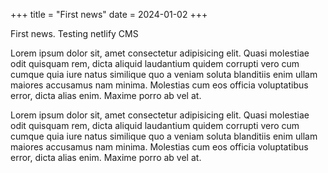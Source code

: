 +++
title = "First news"
date = 2024-01-02
+++

First news. Testing netlify CMS

<!-- more -->

Lorem ipsum dolor sit, amet consectetur adipisicing elit. Quasi molestiae odit quisquam rem, dicta aliquid laudantium quidem corrupti vero cum cumque quia iure natus similique quo a veniam soluta blanditiis enim ullam maiores accusamus nam minima. Molestias cum eos officia voluptatibus error, dicta alias enim. Maxime porro ab vel at.

Lorem ipsum dolor sit, amet consectetur adipisicing elit. Quasi molestiae odit quisquam rem, dicta aliquid laudantium quidem corrupti vero cum cumque quia iure natus similique quo a veniam soluta blanditiis enim ullam maiores accusamus nam minima. Molestias cum eos officia voluptatibus error, dicta alias enim. Maxime porro ab vel at.
